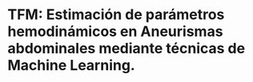 
# TFM: Estimación de parámetros hemodinámicos en Aneurismas abdominales mediante técnicas de Machine Learning.
